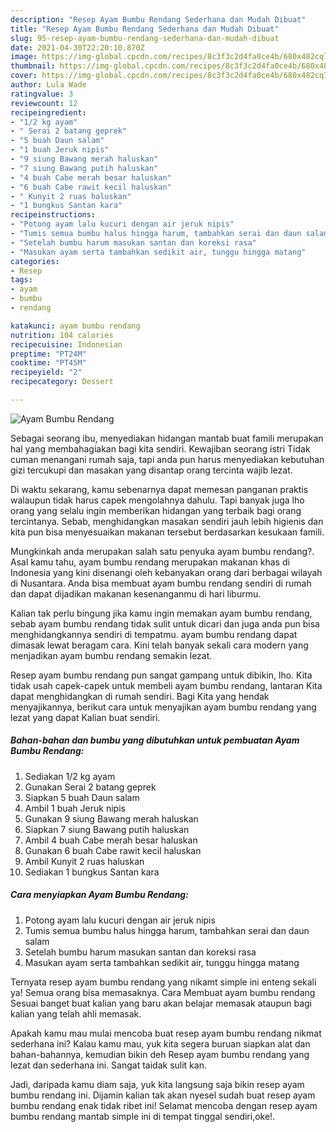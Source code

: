```yaml
---
description: "Resep Ayam Bumbu Rendang Sederhana dan Mudah Dibuat"
title: "Resep Ayam Bumbu Rendang Sederhana dan Mudah Dibuat"
slug: 95-resep-ayam-bumbu-rendang-sederhana-dan-mudah-dibuat
date: 2021-04-30T22:20:10.870Z
image: https://img-global.cpcdn.com/recipes/8c3f3c2d4fa0ce4b/680x482cq70/ayam-bumbu-rendang-foto-resep-utama.jpg
thumbnail: https://img-global.cpcdn.com/recipes/8c3f3c2d4fa0ce4b/680x482cq70/ayam-bumbu-rendang-foto-resep-utama.jpg
cover: https://img-global.cpcdn.com/recipes/8c3f3c2d4fa0ce4b/680x482cq70/ayam-bumbu-rendang-foto-resep-utama.jpg
author: Lula Wade
ratingvalue: 3
reviewcount: 12
recipeingredient:
- "1/2 kg ayam"
- " Serai 2 batang geprek"
- "5 buah Daun salam"
- "1 buah Jeruk nipis"
- "9 siung Bawang merah haluskan"
- "7 siung Bawang putih haluskan"
- "4 buah Cabe merah besar haluskan"
- "6 buah Cabe rawit kecil haluskan"
- " Kunyit 2 ruas haluskan"
- "1 bungkus Santan kara"
recipeinstructions:
- "Potong ayam lalu kucuri dengan air jeruk nipis"
- "Tumis semua bumbu halus hingga harum, tambahkan serai dan daun salam"
- "Setelah bumbu harum masukan santan dan koreksi rasa"
- "Masukan ayam serta tambahkan sedikit air, tunggu hingga matang"
categories:
- Resep
tags:
- ayam
- bumbu
- rendang

katakunci: ayam bumbu rendang 
nutrition: 104 calories
recipecuisine: Indonesian
preptime: "PT24M"
cooktime: "PT45M"
recipeyield: "2"
recipecategory: Dessert

---
```



![Ayam Bumbu Rendang](https://img-global.cpcdn.com/recipes/8c3f3c2d4fa0ce4b/680x482cq70/ayam-bumbu-rendang-foto-resep-utama.jpg)

Sebagai seorang ibu, menyediakan hidangan mantab buat famili merupakan hal yang membahagiakan bagi kita sendiri. Kewajiban seorang istri Tidak cuman menangani rumah saja, tapi anda pun harus menyediakan kebutuhan gizi tercukupi dan masakan yang disantap orang tercinta wajib lezat.

Di waktu  sekarang, kamu sebenarnya dapat memesan panganan praktis walaupun tidak harus capek mengolahnya dahulu. Tapi banyak juga lho orang yang selalu ingin memberikan hidangan yang terbaik bagi orang tercintanya. Sebab, menghidangkan masakan sendiri jauh lebih higienis dan kita pun bisa menyesuaikan makanan tersebut berdasarkan kesukaan famili. 



Mungkinkah anda merupakan salah satu penyuka ayam bumbu rendang?. Asal kamu tahu, ayam bumbu rendang merupakan makanan khas di Indonesia yang kini disenangi oleh kebanyakan orang dari berbagai wilayah di Nusantara. Anda bisa membuat ayam bumbu rendang sendiri di rumah dan dapat dijadikan makanan kesenanganmu di hari liburmu.

Kalian tak perlu bingung jika kamu ingin memakan ayam bumbu rendang, sebab ayam bumbu rendang tidak sulit untuk dicari dan juga anda pun bisa menghidangkannya sendiri di tempatmu. ayam bumbu rendang dapat dimasak lewat beragam cara. Kini telah banyak sekali cara modern yang menjadikan ayam bumbu rendang semakin lezat.

Resep ayam bumbu rendang pun sangat gampang untuk dibikin, lho. Kita tidak usah capek-capek untuk membeli ayam bumbu rendang, lantaran Kita dapat menghidangkan di rumah sendiri. Bagi Kita yang hendak menyajikannya, berikut cara untuk menyajikan ayam bumbu rendang yang lezat yang dapat Kalian buat sendiri.

<!--inarticleads1-->

##### Bahan-bahan dan bumbu yang dibutuhkan untuk pembuatan Ayam Bumbu Rendang:

1. Sediakan 1/2 kg ayam
1. Gunakan  Serai 2 batang geprek
1. Siapkan 5 buah Daun salam
1. Ambil 1 buah Jeruk nipis
1. Gunakan 9 siung Bawang merah haluskan
1. Siapkan 7 siung Bawang putih haluskan
1. Ambil 4 buah Cabe merah besar haluskan
1. Gunakan 6 buah Cabe rawit kecil haluskan
1. Ambil  Kunyit 2 ruas haluskan
1. Sediakan 1 bungkus Santan kara




<!--inarticleads2-->

##### Cara menyiapkan Ayam Bumbu Rendang:

1. Potong ayam lalu kucuri dengan air jeruk nipis
1. Tumis semua bumbu halus hingga harum, tambahkan serai dan daun salam
1. Setelah bumbu harum masukan santan dan koreksi rasa
1. Masukan ayam serta tambahkan sedikit air, tunggu hingga matang




Ternyata resep ayam bumbu rendang yang nikamt simple ini enteng sekali ya! Semua orang bisa memasaknya. Cara Membuat ayam bumbu rendang Sesuai banget buat kalian yang baru akan belajar memasak ataupun bagi kalian yang telah ahli memasak.

Apakah kamu mau mulai mencoba buat resep ayam bumbu rendang nikmat sederhana ini? Kalau kamu mau, yuk kita segera buruan siapkan alat dan bahan-bahannya, kemudian bikin deh Resep ayam bumbu rendang yang lezat dan sederhana ini. Sangat taidak sulit kan. 

Jadi, daripada kamu diam saja, yuk kita langsung saja bikin resep ayam bumbu rendang ini. Dijamin kalian tak akan nyesel sudah buat resep ayam bumbu rendang enak tidak ribet ini! Selamat mencoba dengan resep ayam bumbu rendang mantab simple ini di tempat tinggal sendiri,oke!.

